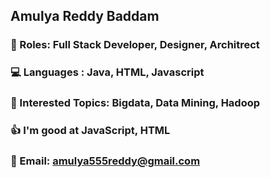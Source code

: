 ## Amulya Reddy Baddam
### 🙋‍ Roles: Full Stack Developer, Designer, Architrect
### 💻 Languages : Java, HTML, Javascript
### 🧠 Interested Topics: Bigdata, Data Mining, Hadoop
### 👍 I'm good at JavaScript, HTML
### 📧 Email: amulya555reddy@gmail.com

